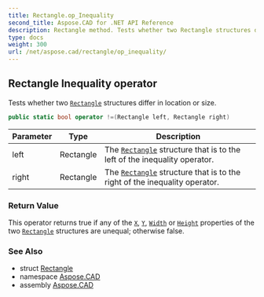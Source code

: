 ```yaml
---
title: Rectangle.op_Inequality
second_title: Aspose.CAD for .NET API Reference
description: Rectangle method. Tests whether two Rectangle structures differ in location or size
type: docs
weight: 300
url: /net/aspose.cad/rectangle/op_inequality/
---
```

## Rectangle Inequality operator

Tests whether two [`Rectangle`](../) structures differ in location or size.

```csharp
public static bool operator !=(Rectangle left, Rectangle right)
```

| Parameter | Type | Description |
| --- | --- | --- |
| left | Rectangle | The [`Rectangle`](../) structure that is to the left of the inequality operator. |
| right | Rectangle | The [`Rectangle`](../) structure that is to the right of the inequality operator. |

### Return Value

This operator returns true if any of the [`X`](../x/), [`Y`](../y/), [`Width`](../width/) or [`Height`](../height/) properties of the two [`Rectangle`](../) structures are unequal; otherwise false.

### See Also

* struct [Rectangle](../)
* namespace [Aspose.CAD](../../../aspose.cad/)
* assembly [Aspose.CAD](../../../)



